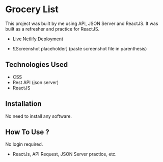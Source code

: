 # Grocery List

This project was built by me using API, JSON Server and ReactJS. It was built as a refresher and practice for ReactJS. 

- [Live Netlify Deployment](https://grocery-list.netlify.app)

- ![Screenshot placeholder] (paste screenshot file in parenthesis)

## Technologies Used
- CSS
- Rest API (json server)
- ReactJS

## Installation
No need to install any software.

## How To Use ?
No login required.

- ReactJs, API Request, JSON Server practice, etc.